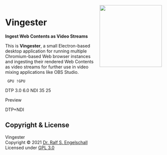 
<img src="https://raw.githubusercontent.com/rse/vingester/master/vingester-icon.png" width="200" align="right" alt=""/>

Vingester
=========

**Ingest Web Contents as Video Streams**

This is **Vingester**, a small Electron-based desktop application for
running multiple Chromium-based Web browser instances and ingesting
their rendered Web Contents as video streams for further use in video
mixing applications like OBS Studio.

     GPU !GPU
DTP  3.0 6.0
NDI  35  25

Preview

DTP+NDI

Copyright & License
-------------------

Vingester<br/>
Copyright &copy; 2021 [Dr. Ralf S. Engelschall](mailto:rse@engelschall.com)<br/>
Licensed under [GPL 3.0](https://spdx.org/licenses/GPL-3.0-only)

